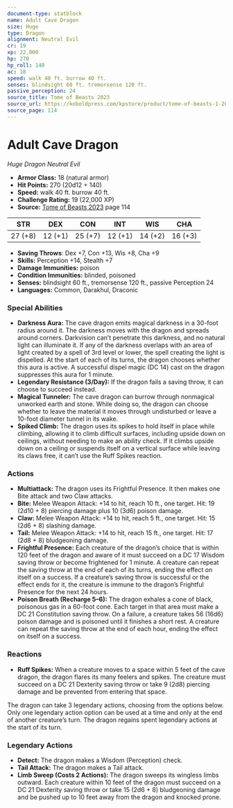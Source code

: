 ```yaml
---
document-type: statblock
name: Adult Cave Dragon
size: Huge
type: Dragon
alignment: Neutral Evil
cr: 19
xp: 22,000
hp: 270
hp_roll: 140
ac: 18
speed: walk 40 ft. burrow 40 ft.
senses: blindsight 60 ft. tremorsense 120 ft. 
passive_perception: 24
source_title: Tome of Beasts 2023
source_url: https://koboldpress.com/kpstore/product/tome-of-beasts-1-2023-edition/
source_page: 114
---
```


# Adult Cave Dragon

*Huge* *Dragon* *Neutral Evil*

- **Armor Class:** 18 (natural armor)
- **Hit Points:** 270 (20d12 + 140)
- **Speed:** walk 40 ft. burrow 40 ft.
- **Challenge Rating:** 19 (22,000 XP)
- **Source:** [Tome of Beasts 2023](https://koboldpress.com/kpstore/product/tome-of-beasts-1-2023-edition/) page 114

| STR | DEX | CON | INT | WIS | CHA |
| --- | --- | --- | --- | --- | --- |
| 27 (+8) | 12 (+1) | 25 (+7) | 12 (+1) | 14 (+2) | 16 (+3) |

- **Saving Throws**: Dex +7, Con +13, Wis +8, Cha +9
- **Skills:** Perception +14, Stealth +7
- **Damage Immunities:** poison
- **Condition Immunities:** blinded, poisoned
- **Senses:** blindsight 60 ft., tremorsense 120 ft., passive Perception 24
- **Languages:** Common, Darakhul, Draconic

### Special Abilities

- **Darkness Aura:** The cave dragon emits magical darkness in a 30-foot radius around it. The darkness moves with the dragon and spreads around corners. Darkvision can’t penetrate this darkness, and no natural light can illuminate it. If any of the darkness overlaps with an area of light created by a spell of 3rd level or lower, the spell creating the light is dispelled. At the start of each of its turns, the dragon chooses whether this aura is active. A successful dispel magic (DC 14) cast on the dragon suppresses this aura for 1 minute.
- **Legendary Resistance (3/Day):** If the dragon fails a saving throw, it can choose to succeed instead.
- **Magical Tunneler:** The cave dragon can burrow through nonmagical unworked earth and stone. While doing so, the dragon can choose whether to leave the material it moves through undisturbed or leave a 10-foot diameter tunnel in its wake.
- **Spiked Climb:** The dragon uses its spikes to hold itself in place while climbing, allowing it to climb difficult surfaces, including upside down on ceilings, without needing to make an ability check. If it climbs upside down on a ceiling or suspends itself on a vertical surface while leaving its claws free, it can’t use the Ruff Spikes reaction.

### Actions

- **Multiattack:** The dragon uses its Frightful Presence. It then makes one Bite attack and two Claw attacks.
- **Bite:** Melee Weapon Attack: +14 to hit, reach 10 ft., one target. Hit: 19 (2d10 + 8) piercing damage plus 10 (3d6) poison damage.
- **Claw:** Melee Weapon Attack: +14 to hit, reach 5 ft., one target. Hit: 15 (2d6 + 8) slashing damage.
- **Tail:** Melee Weapon Attack: +14 to hit, reach 15 ft., one target. Hit: 17 (2d8 + 8) bludgeoning damage.
- **Frightful Presence:** Each creature of the dragon’s choice that is within 120 feet of the dragon and aware of it must succeed on a DC 17 Wisdom saving throw or become frightened for 1 minute. A creature can repeat the saving throw at the end of each of its turns, ending the effect on itself on a success. If a creature’s saving throw is successful or the effect ends for it, the creature is immune to the dragon’s Frightful Presence for the next 24 hours.
- **Poison Breath (Recharge 5–6):** The dragon exhales a cone of black, poisonous gas in a 60-foot cone. Each target in that area must make a DC 21 Constitution saving throw. On a failure, a creature takes 56 (16d6) poison damage and is poisoned until it finishes a short rest. A creature can repeat the saving throw at the end of each hour, ending the effect on itself on a success.

### Reactions

- **Ruff Spikes:** When a creature moves to a space within 5 feet of the cave dragon, the dragon flares its many feelers and spikes. The creature must succeed on a DC 21 Dexterity saving throw or take 9 (2d8) piercing damage and be prevented from entering that space.

The dragon can take 3 legendary actions, choosing from the options below. Only one legendary action option can be used at a time and only at the end of another creature’s turn. The dragon regains spent legendary actions at the start of its turn.

### Legendary Actions

- **Detect:** The dragon makes a Wisdom (Perception) check.
- **Tail Attack:** The dragon makes a Tail attack.
- **Limb Sweep (Costs 2 Actions):** The dragon sweeps its wingless limbs outward. Each creature within 10 feet of the dragon must succeed on a DC 21 Dexterity saving throw or take 15 (2d6 + 8) bludgeoning damage and be pushed up to 10 feet away from the dragon and knocked prone.
